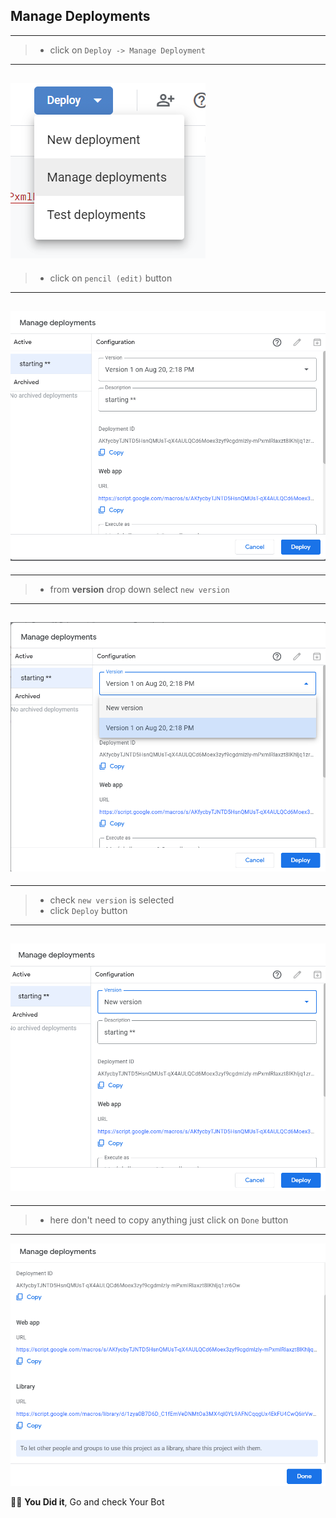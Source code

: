 ## Manage Deployments

---

> - click on `Deploy -> Manage Deployment`

---

## ![manage Deployment](../assets/G22.png)

> - click on `pencil (edit)` button

---

## ![Edit](../assets/G18.png)

---

> - from **version** drop down select `new version`

---

## ![version](../assets/G19.png)

---

> - check `new version` is selected
> - click `Deploy` button

---

## ![new version](../assets/G20.png)

---

> - here don't need to copy anything just click on `Done` button

---

![Deploy](../assets/G21.png)

🌟💪 **You Did it**, Go and check Your Bot

